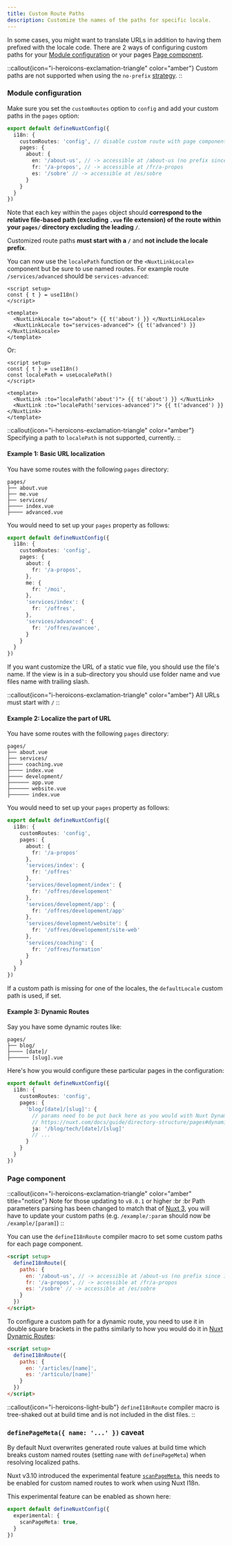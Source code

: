 ```yaml
---
title: Custom Route Paths
description: Customize the names of the paths for specific locale.
---
```


In some cases, you might want to translate URLs in addition to having them prefixed with the locale code. There are 2 ways of configuring custom paths for your [Module configuration](#module-configuration) or your pages [Page component](#page-component).

::callout{icon="i-heroicons-exclamation-triangle" color="amber"}
Custom paths are not supported when using the `no-prefix` [strategy](/docs/guide).
::

### Module configuration

Make sure you set the `customRoutes` option to `config` and add your custom paths in the `pages` option:

```ts [nuxt.config.ts]
export default defineNuxtConfig({
  i18n: {
    customRoutes: 'config', // disable custom route with page components
    pages: {
      about: {
        en: '/about-us', // -> accessible at /about-us (no prefix since it's the default locale)
        fr: '/a-propos', // -> accessible at /fr/a-propos
        es: '/sobre' // -> accessible at /es/sobre
      }
    }
  }
})
```

Note that each key within the `pages` object should **correspond to the relative file-based path (excluding `.vue` file extension) of the route within your `pages/` directory excluding the leading `/`**.

Customized route paths **must start with a `/`** and **not include the locale prefix**.

You can now use the `localePath` function or the `<NuxtLinkLocale>` component but be sure to use named routes. For example route `/services/advanced` should be `services-advanced`:

```vue
<script setup>
const { t } = useI18n()
</script>

<template>
  <NuxtLinkLocale to="about"> {{ t('about') }} </NuxtLinkLocale>
  <NuxtLinkLocale to="services-advanced"> {{ t('advanced') }} </NuxtLinkLocale>
</template>
```

Or:

```vue
<script setup>
const { t } = useI18n()
const localePath = useLocalePath()
</script>

<template>
  <NuxtLink :to="localePath('about')"> {{ t('about') }} </NuxtLink>
  <NuxtLink :to="localePath('services-advanced')"> {{ t('advanced') }} </NuxtLink>
</template>
```

::callout{icon="i-heroicons-exclamation-triangle" color="amber"}
Specifying a path to `localePath` is not supported, currently.
::

#### Example 1: Basic URL localization

You have some routes with the following `pages` directory:

```
pages/
├── about.vue
├── me.vue
├── services/
├──── index.vue
├──── advanced.vue
```

You would need to set up your `pages` property as follows:

```ts [nuxt.config.ts]
export default defineNuxtConfig({
  i18n: {
    customRoutes: 'config',
    pages: {
      about: {
        fr: '/a-propos',
      },
      me: {
        fr: '/moi',
      },
      'services/index': {
        fr: '/offres',
      },
      'services/advanced': {
        fr: '/offres/avancee',
      }
    }
  }
})
```

If you want customize the URL of a static vue file, you should use the file's name.
If the view is in a sub-directory you should use folder name and vue files name with trailing slash.

::callout{icon="i-heroicons-exclamation-triangle" color="amber"}
All URLs must start with `/`
::

#### Example 2: Localize the part of URL

You have some routes with the following `pages` directory:

```
pages/
├── about.vue
├── services/
├──── coaching.vue
├──── index.vue
├──── development/
├────── app.vue
├────── website.vue
├────── index.vue
```

You would need to set up your `pages` property as follows:

```ts [nuxt.config.ts]
export default defineNuxtConfig({
  i18n: {
    customRoutes: 'config',
    pages: {
      about: {
        fr: '/a-propos'
      },
      'services/index': {
        fr: '/offres'
      },
      'services/development/index': {
        fr: '/offres/developement'
      },
      'services/development/app': {
        fr: '/offres/developement/app'
      },
      'services/development/website': {
        fr: '/offres/developement/site-web'
      },
      'services/coaching': {
        fr: '/offres/formation'
      }
    }
  }
})
```

If a custom path is missing for one of the locales, the `defaultLocale` custom path is used, if set.

#### Example 3: Dynamic Routes

Say you have some dynamic routes like:

```
pages/
├── blog/
├──── [date]/
├────── [slug].vue
```

Here's how you would configure these particular pages in the configuration:

```ts [nuxt.config.ts]
export default defineNuxtConfig({
  i18n: {
    customRoutes: 'config',
    pages: {
      'blog/[date]/[slug]': {
        // params need to be put back here as you would with Nuxt Dynamic Routes
        // https://nuxt.com/docs/guide/directory-structure/pages#dynamic-routes
        ja: '/blog/tech/[date]/[slug]'
        // ...
      }
    }
  }
})
```

### Page component

::callout{icon="i-heroicons-exclamation-triangle" color="amber" title="notice"}
Note for those updating to `v8.0.1` or higher
:br :br
Path parameters parsing has been changed to match that of [Nuxt 3](https://nuxt.com/docs/guide/directory-structure/pages#dynamic-routes), you will have to update your custom paths (e.g. `/example/:param` should now be `/example/[param]`)
::

You can use the `defineI18nRoute` compiler macro to set some custom paths for each page component.

```html {}[pages/about.vue]
<script setup>
  defineI18nRoute({
    paths: {
      en: '/about-us', // -> accessible at /about-us (no prefix since it's the default locale)
      fr: '/a-propos', // -> accessible at /fr/a-propos
      es: '/sobre' // -> accessible at /es/sobre
    }
  })
</script>
```

To configure a custom path for a dynamic route, you need to use it in double square brackets in the paths similarly to how you would do it in [Nuxt Dynamic Routes](https://nuxt.com/docs/guide/directory-structure/pages#dynamic-routes):

```html {}[pages/articles/[name].vue]
<script setup>
  defineI18nRoute({
    paths: {
      en: '/articles/[name]',
      es: '/artículo/[name]'
    }
  })
</script>
```

::callout{icon="i-heroicons-light-bulb"}
`defineI18nRoute` compiler macro is tree-shaked out at build time and is not included in the dist files.
::


### `definePageMeta({ name: '...' })` caveat

By default Nuxt overwrites generated route values at build time which breaks custom named routes (setting `name` with `definePageMeta`) when resolving localized paths.

Nuxt v3.10 introduced the experimental feature [`scanPageMeta`](https://nuxt.com/docs/guide/going-further/experimental-features#scanpagemeta), this needs to be enabled for custom named routes to work when using Nuxt I18n.

This experimental feature can be enabled as shown here:

```typescript {}[nuxt.config.ts]
export default defineNuxtConfig({
  experimental: {
    scanPageMeta: true,
  }
})
```
